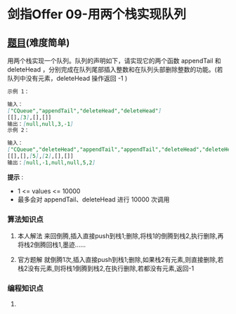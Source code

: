 # 剑指Offer 09-用两个栈实现队列

## [题目](https://leetcode-cn.com/problems/yong-liang-ge-zhan-shi-xian-dui-lie-lcof/)(难度简单)

用两个栈实现一个队列。队列的声明如下，请实现它的两个函数 appendTail 和 deleteHead ，分别完成在队列尾部插入整数和在队列头部删除整数的功能。(若队列中没有元素，deleteHead 操作返回 -1 )

~~~markdown
示例 1：

输入：
["CQueue","appendTail","deleteHead","deleteHead"]
[[],[3],[],[]]
输出：[null,null,3,-1]
示例 2：

输入：
["CQueue","deleteHead","appendTail","appendTail","deleteHead","deleteHead"]
[[],[],[5],[2],[],[]]
输出：[null,-1,null,null,5,2]
~~~

**提示** :
- 1 <= values <= 10000
- 最多会对 appendTail、deleteHead 进行 10000 次调用

### 算法知识点
1. 本人解法
来回倒腾,插入直接push到栈1;删除,将栈1的倒腾到栈2,执行删除,再将栈2倒腾回栈1,墨迹......

2. 官方题解
就倒腾1次,插入直接push到栈1;删除,如果栈2有元素,则直接删除,若栈2没有元素,则将栈1倒腾到栈2,在执行删除,若都没有元素,返回-1

### 编程知识点
1.